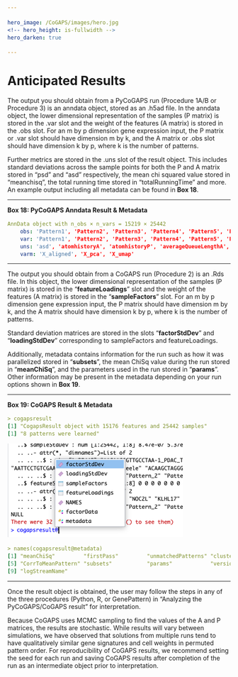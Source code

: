 ```yaml
---

hero_image: /CoGAPS/images/hero.jpg
<!-- hero_height: is-fullwidth -->
hero_darken: true

---
```


# Anticipated Results

The output you should obtain from a PyCoGAPS run (Procedure 1A/B or Procedure 3) is an anndata object, stored as an .h5ad file. In the anndata object, the lower dimensional representation of the samples (P matrix) is stored in the .var slot and the weight of the features (A matrix) is stored in the .obs slot. For an m by p dimension gene expression input, the P matrix or .var slot should have dimension m by k, and the A matrix or .obs slot should have dimension k by p, where k is the number of patterns.

Further metrics are stored in the .uns slot of the result object. This includes standard deviations across the sample points for both the P and A matrix stored in “psd” and “asd” respectively, the mean chi squared value stored in “meanchisq”, the total running time stored in “totalRunningTime” and more. An example output including all metadata can be found in **Box 18**.

---

**Box 18: PyCoGAPS Anndata Result & Metadata**

```yml
AnnData object with n_obs × n_vars = 15219 × 25442
    obs: 'Pattern1', 'Pattern2', 'Pattern3', 'Pattern4', 'Pattern5', 'Pattern6', 'Pattern7', 'Pattern8'
    var: 'Pattern1', 'Pattern2', 'Pattern3', 'Pattern4', 'Pattern5', 'Pattern6', 'Pattern7', 'Pattern8'
    uns: 'asd', 'atomhistoryA', 'atomhistoryP', 'averageQueueLengthA', 'averageQueueLengthP', 'chisqHistory', 'equilibrationSnapshotsA', 'equilibrationSnapshotsP', 'meanChiSq', 'meanPatternAssignment', 'psd', 'pumpMatrix', 'samplingSnapshotsA', 'samplingSnapshotsP', 'seed', 'totalRunningTime', 'totalUpdates'
    varm: 'X_aligned', 'X_pca', 'X_umap'
```

---

The output you should obtain from a CoGAPS run (Procedure 2) is an .Rds file. In this object, the lower dimensional representation of the samples (P matrix) is stored in the “**featureLoadings**” slot and the weight of the features (A matrix) is stored in the “**sampleFactors**” slot. For an m by p dimension gene expression input, the P matrix should have dimension m by k, and the A matrix should have dimension k by p, where k is the number of patterns.

Standard deviation matrices are stored in the slots “**factorStdDev**” and “**loadingStdDev**” corresponding to sampleFactors and featureLoadings.

Additionally, metadata contains information for the run such as how it was parallelized stored in “**subsets**”, the mean ChiSq value during the run stored in “**meanChiSq**”, and the parameters used in the run stored in “**params**”. Other information may be present in the metadata depending on your run options shown in **Box 19**.

---

**Box 19: CoGAPS Result & Metadata**

```yml
> cogapsresult
[1] "CogapsResult object with 15176 features and 25442 samples"
[1] "8 patterns were learned"
```

![Box 19](images/box19.png)

```yml
> names(cogapsresult@metadata)
[1] "meanChiSq"         "firstPass"         "unmatchedPatterns" "clusteredPatterns"
[5] "CorrToMeanPattern" "subsets"           "params"            "version"          
[9] "logStreamName"
```

---

Once the result object is obtained, the user may follow the steps in any of the three procedures (Python, R, or GenePattern) in “Analyzing the PyCoGAPS/CoGAPS result” for interpretation.

Because CoGAPS uses MCMC sampling to find the values of the A and P matrices, the results are stochastic. While results will vary between simulations, we have observed that solutions from multiple runs tend to have qualitatively similar gene signatures and cell weights in permuted pattern order. For reproducibility of CoGAPS results, we recommend setting the seed for each run and saving CoGAPS results after completion of the run as an intermediate object prior to interpretation.
